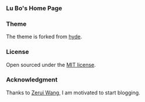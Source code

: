 ### Lu Bo's Home Page

<!--[http://www.lubome.com](http://www.lubome.com)-->

### Theme

The theme is forked from [hyde](https://github.com/poole/hyde).

### License

Open sourced under the [MIT license](LICENSE.md).

### Acknowledgment

Thanks to [Zerui Wang](http://wangzerui.me), I am motivated to start blogging.
